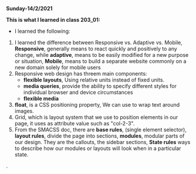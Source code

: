 **Sunday-14/2/2021**

**This is what I learned in class 203_01:**

* I learned the following:

1. I learned the difference between Responsive vs. Adaptive vs. Mobile, **Responsive**, generally means to react quickly and positively to any change, while **adaptive**, means to be easily modified for a new purpose or situation, **Mobile**, means to build a separate website commonly on a new domain solely for mobile users
2. Responsive web design has threem main components:
   - **flexible layouts**, Using relative units instead of fixed units.
   - **media queries**,  provide the ability to specify different styles for individual browser and device circumstances
   - **flexible media**
3. **float**, is a CSS positioning property, We can use to wrap text around images.
4. Grid, which is layout system that we use to position elements in our page, it uses as attribute value such as "col-2-3".
5. From the SMACSS doc, there are **base rules**, (single element selector), **layout rules**, divide the page into sections, **modules**, modular parts of our design. They are
the callouts, the sidebar sections, **State rules** ways to describe how our modules or layouts will
look when in a particular state.



.
